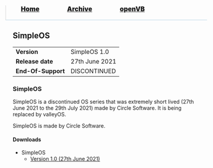 <blockquote style="background: #0000;border-bottom: 1px solid #B2D2E1;height: 30px;margin: 0 -20px 20px;padding: 0px 20px 9px 40px;">
  <p style=""><a href="https://pptos-org.github.io/pptos/" style="font-size: 17px;font-weight: 900;font-style: normal;text-shadow: rgba(255,255,255,0.9) 0 1px 0;">Home</a>&nbsp;&nbsp;&nbsp;&nbsp;&nbsp;&nbsp;&nbsp;&nbsp;&nbsp;&nbsp;&nbsp;&nbsp;&nbsp;&nbsp;&nbsp;&nbsp;&nbsp;&nbsp;
    <a href="https://pptos-org.github.io/pptos/archive/" style="font-size: 17px;font-weight: 900;font-style: normal;text-shadow: rgba(255,255,255,0.9) 0 1px 0;">Archive</a>&nbsp;&nbsp;&nbsp;&nbsp;&nbsp;&nbsp;&nbsp;&nbsp;&nbsp;&nbsp;&nbsp;&nbsp;&nbsp;&nbsp;&nbsp;&nbsp;&nbsp;&nbsp;
    <a href="https://pptos-org.github.io/openvb/" style="font-size: 17px;font-weight: 900;font-style: normal;text-shadow: rgba(255,255,255,0.9) 0 1px 0;">openVB</a>
  </p>
</blockquote>

## SimpleOS

|                           |                               |
| ------------------------- | ----------------------------- |
| **Version**               | SimpleOS 1.0                  |
| **Release date**          | 27th June 2021                |
| **End-Of-Support**        | DISCONTINUED                  |

### SimpleOS

SimpleOS is a discontinued OS series that was extremely short lived (27th June 2021 to the 29th July 2021) made by Circle Software. It is being replaced by valleyOS.

SimpleOS is made by Circle Software.

#### Downloads

- SimpleOS
  - [Version 1.0 (27th June 2021)](https://github.com/pptos-org/pptos/raw/gh-pages/files/Simple_OS/simpleOS%201.0.pptm)

<body style="background-image: url(https://raw.githubusercontent.com/hexa-one/pptos-wiki/gh-pages/assets/background/background.png);background-repeat: no-repeat;background-attachment: fixed;background-size: cover;">
